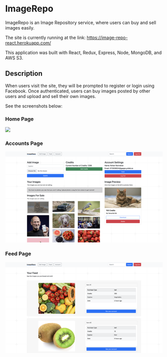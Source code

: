 # ImageRepo

ImageRepo is an Image Repository service, where users can buy and sell images easily.

The site is currently running at the link: https://image-repo-react.herokuapp.com/

This application was built with React, Redux, Express, Node, MongoDB, and AWS S3.

## Description

When users visit the site, they will be prompted to register or login using Facebook. Once authenticated, users can buy images posted by other users and upload and sell their own images.

See the screenshots below:

### Home Page

![](https://github.com/rohanrav/ImageRepo/blob/master/screenshots/Home.png)

### Accounts Page

![](https://github.com/rohanrav/ImageRepo/blob/master/screenshots/Account.png)

### Feed Page

![](https://github.com/rohanrav/ImageRepo/blob/master/screenshots/Feed.png)

